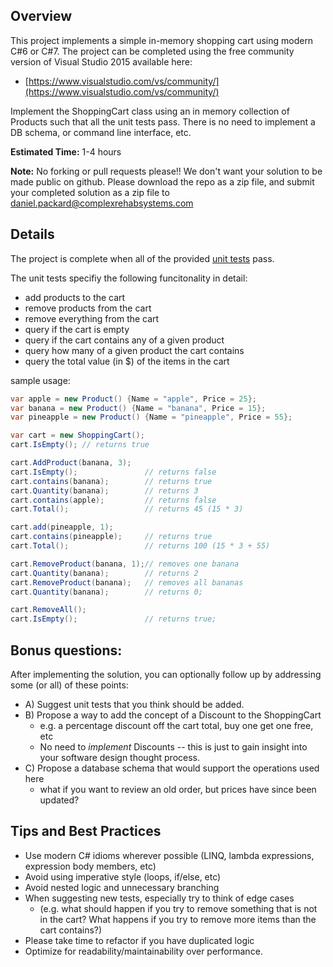 ## Overview
This project implements a simple in-memory shopping cart using modern C#6 or C#7. The project can be completed 
using the free community version of Visual Studio 2015 available here: 
* [https://www.visualstudio.com/vs/community/](https://www.visualstudio.com/vs/community/) 

Implement the ShoppingCart class using an in memory collection of Products such that 
all the unit tests pass. There is no need to implement a DB schema, or command line interface, etc.

**Estimated Time:** 1-4 hours

**Note:** No forking or pull requests please!! We don't want your solution to be made public on 
github. Please download the repo as a zip file, and submit your completed solution as a zip file 
to daniel.packard@complexrehabsystems.com


## Details
The project is complete when all of the provided 
[unit tests](https://github.com/complexrehabsystems/ShoppingCart_Interview/blob/master/ShoppingCart_Interview/Test/When_adding_and_removing_items_to_a_shopping_cart.cs)
pass. 

The unit tests specifiy the following funcitonality in detail:
* add products to the cart
* remove products from the cart
* remove everything from the cart
* query if the cart is empty
* query if the cart contains any of a given product
* query how many of a given product the cart contains
* query the total value (in $) of the items in the cart

sample usage:
``` c#
var apple = new Product() {Name = "apple", Price = 25};
var banana = new Product() {Name = "banana", Price = 15};
var pineapple = new Product() {Name = "pineapple", Price = 55};

var cart = new ShoppingCart();
cart.IsEmpty(); // returns true

cart.AddProduct(banana, 3);
cart.IsEmpty();               // returns false
cart.contains(banana);        // returns true
cart.Quantity(banana);        // returns 3
cart.contains(apple);         // returns false
cart.Total();                 // returns 45 (15 * 3)

cart.add(pineapple, 1);
cart.contains(pineapple);     // returns true
cart.Total();                 // returns 100 (15 * 3 + 55)

cart.RemoveProduct(banana, 1);// removes one banana
cart.Quantity(banana);        // returns 2
cart.RemoveProduct(banana);   // removes all bananas
cart.Quantity(banana);        // returns 0;

cart.RemoveAll();
cart.IsEmpty();               // returns true;
```

## Bonus questions: 
After implementing the solution, you can optionally follow up by addressing some (or all) of these points:
- A) Suggest unit tests that you think should be added.
- B) Propose a way to add the concept of a Discount to the ShoppingCart 
  - e.g. a percentage discount off the cart total, buy one get one free, etc
  - No need to _implement_ Discounts -- this is just to gain insight into your software design thought process.
- C) Propose a database schema that would support the operations used here
  - what if you want to review an old order, but prices have since been updated?

## Tips and Best Practices

* Use modern C# idioms wherever possible (LINQ, lambda expressions, expression body members, etc)
* Avoid using imperative style (loops, if/else, etc)
* Avoid nested logic and unnecessary branching
* When suggesting new tests, especially try to think of edge cases 
  * (e.g. what should happen if you try to remove something that is not in the cart? What happens if you try to remove more items than the cart contains?)
* Please take time to refactor if you have duplicated logic
* Optimize for readability/maintainability over performance.